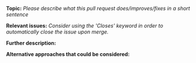 **Topic:**
_Please describe what this pull request does/improves/fixes in a short sentence_

**Relevant issues:**
_Consider using the 'Closes' keyword in order to automatically close the issue upon merge._

**Further description:**

**Alternative approaches that could be considered:**
